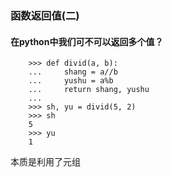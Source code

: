 ### 函数返回值(二)
#### 在python中我们可不可以返回多个值？
        >>> def divid(a, b):
        ...     shang = a//b
        ...     yushu = a%b
        ...     return shang, yushu
        ...
        >>> sh, yu = divid(5, 2)
        >>> sh
        5
        >>> yu
        1
本质是利用了元组
